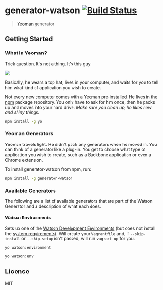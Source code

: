 # generator-watson [![Build Status](https://secure.travis-ci.org/Snugug/generator-watson.png?branch=master)](https://travis-ci.org/Snugug/generator-watson)

> [Yeoman](http://yeoman.io) generator


## Getting Started

### What is Yeoman?

Trick question. It's not a thing. It's this guy:

![](http://i.imgur.com/JHaAlBJ.png)

Basically, he wears a top hat, lives in your computer, and waits for you to tell him what kind of application you wish to create.

Not every new computer comes with a Yeoman pre-installed. He lives in the [npm](https://npmjs.org) package repository. You only have to ask for him once, then he packs up and moves into your hard drive. *Make sure you clean up, he likes new and shiny things.*

```bash
npm install -g yo
```

### Yeoman Generators

Yeoman travels light. He didn't pack any generators when he moved in. You can think of a generator like a plug-in. You get to choose what type of application you wish to create, such as a Backbone application or even a Chrome extension.

To install generator-watson from npm, run:

```bash
npm install -g generator-watson
```

### Available Generators

The following are a list of available generators that are part of the Watson Generator and a description of what each does.

#### Watson Environments

Sets up one of the [Watson Development Environments](https://github.com/ibm-watson/environments) (but does not install the [system requirements](https://github.com/ibm-watson/environments#requirements)). Will create your `Vagrantfile` and, if `--skip-install` or `--skip-setup` isn't passed, will run `vagrant up` for you.

```bash
yo watson:environment
```

```bash
yo watson:env
```
## License

MIT
